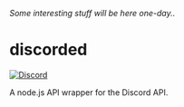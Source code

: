 *Some interesting stuff will be here one-day..*  

# discorded
[![Discord](https://discordapp.com/api/guilds/513688996816224257/embed.png?style=shield)](https://discord.gg/jFpTgs4)  

A node.js API wrapper for the Discord API.